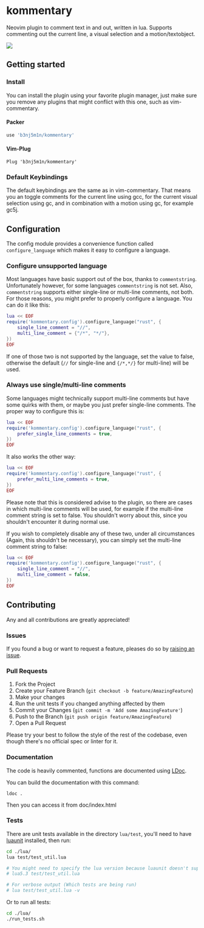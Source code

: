 # kommentary

Neovim plugin to comment text in and out, written in lua. Supports commenting out the current line, a visual selection and a motion/textobject.

![](https://s2.gifyu.com/images/Peek-2021-01-30-23-12.gif)

## Getting started

### Install

You can install the plugin using your favorite plugin manager, just make sure you remove any plugins that might conflict with this one, such as vim-commentary.

#### Packer

```lua
use 'b3nj5m1n/kommentary'
```

#### Vim-Plug

```viml
Plug 'b3nj5m1n/kommentary'
```

### Default Keybindings

The default keybindings are the same as in vim-commentary. That means you an toggle comments for the current line using gcc, for the current visual selection using gc, and in combination with a motion using gc, for example gc5j.

## Configuration

The config module provides a convenience function called `configure_language` which makes it easy to configure a language.

### Configure unsupported language

Most languages have basic support out of the box, thanks to `commentstring`.
Unfortunately however, for some languages `commentstring` is not set.
Also, `commentstring` supports either single-line or multi-line comments, not both.
For those reasons, you might prefer to properly configure a language. You can do it like this:

```lua
lua << EOF
require('kommentary.config').configure_language("rust", {
    single_line_comment = "//",
    multi_line_comment = {"/*", "*/"},
})
EOF
```

If one of those two is not supported by the language, set the value to false, otherwise the default (`//` for single-line and `{/*,*/}` for multi-line) will be used.

### Always use single/multi-line comments

Some languages might technically support multi-line comments but have some quirks with them, or maybe you just prefer single-line comments. The proper way to configure this is:

```lua
lua << EOF
require('kommentary.config').configure_language("rust", {
    prefer_single_line_comments = true,
})
EOF
```

It also works the other way:

```lua
lua << EOF
require('kommentary.config').configure_language("rust", {
    prefer_multi_line_comments = true,
})
EOF
```

Please note that this is considered advise to the plugin, so there are cases in which multi-line comments will be used, for example if the multi-line comment string is set to false. You shouldn't worry about this, since you shouldn't encounter it during normal use.

If you wish to completely disable any of these two, under all circumstances (Again, this shouldn't be necessary), you can simply set the multi-line comment string to false:

```lua
lua << EOF
require('kommentary.config').configure_language("rust", {
    single_line_comment = "//",
    multi_line_comment = false,
})
EOF
```

## Contributing

Any and all contributions are greatly appreciated!

### Issues

If you found a bug or want to request a feature, pleases do so by [raising an issue](https://github.com/b3nj5m1n/kommentary/issues/new/choose).

### Pull Requests

1. Fork the Project
2. Create your Feature Branch (`git checkout -b feature/AmazingFeature`)
3. Make your changes
4. Run the unit tests if you changed anything affected by them
5. Commit your Changes (`git commit -m 'Add some AmazingFeature'`)
6. Push to the Branch (`git push origin feature/AmazingFeature`)
7. Open a Pull Request

Please try your best to follow the style of the rest of the codebase, even though there's no official spec or linter for it.

### Documentation

The code is heavily commented, functions are documented using [LDoc](https://github.com/lunarmodules/LDoc).

You can build the documentation with this command:
```
ldoc .
```
Then you can access it from doc/index.html

### Tests

There are unit tests available in the directory `lua/test`, you'll need to have [luaunit](https://github.com/bluebird75/luaunit) installed, then run:
```sh
cd ./lua/
lua test/test_util.lua

# You might need to specify the lua version because luaunit doesn't support the latest ones
# lua5.3 test/test_util.lua

# For verbose output (Which tests are being run)
# lua test/test_util.lua -v
```

Or to run all tests:
```sh
cd ./lua/
./run_tests.sh
```

